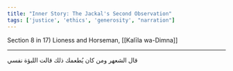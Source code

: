 ```yaml
---
title: "Inner Story: The Jackal's Second Observation"
tags: ['justice', 'ethics', 'generosity', "narration"]
---
```


 Section 8 in 17) Lioness and Horseman, [[Kalīla wa-Dimna]]

---
قال الشعهر ومن كان يُطعمك ذلك قالت اللبؤة نفسي
